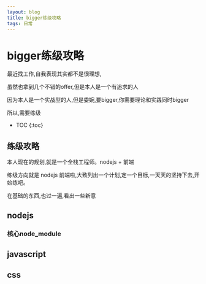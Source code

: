 ```yaml
---
layout: blog
title: bigger练级攻略
tags: 日常
---
```


# bigger练级攻略

最近找工作,自我表现其实都不是很理想,

虽然也拿到几个不错的offer,但是本人是一个有追求的人

因为本人是一个实战型的人,但是委婉,要bigger,你需要理论和实践同时bigger

所以,需要练级

* TOC
{:toc}

## 练级攻略

本人现在的规划,就是一个全栈工程师。nodejs + 前端

练级方向就是 nodejs  前端啦,大致列出一个计划,定一个目标,一天天的坚持下去,开始练吧。

在基础的东西,也过一遍,看出一些新意

##  nodejs

### 核心node_module

## javascript

## css






